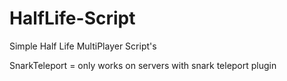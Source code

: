 # HalfLife-Script
Simple Half Life MultiPlayer Script's

SnarkTeleport = only works on servers with snark teleport plugin
